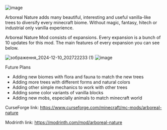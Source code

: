 ![image](https://github.com/user-attachments/assets/daa50902-aca5-4cfe-a910-1efa4dcf0c10)

Arboreal Nature adds many beautiful, interesting and useful vanilla-like trees to diversify every minecraft biome. Without magic, fantasy, hitech or industrial only vanilla experience.

Arboreal Nature Mod consists of expansions. Every expansion is a bunch of 10 updates for this mod. The main features of every expansion you can see below.

![зображення_2024-12-10_202722233 (1)](https://github.com/user-attachments/assets/9b2ece10-2a4f-4472-9f9d-738d80682616) ![image](https://github.com/user-attachments/assets/8a3cc8ae-c2df-4762-9365-c5f112c66b39)

Future Plans
- Adding new biomes with flora and fauna to match the new trees
- Adding more trees with different forms and natural colors
- Adding other simple mechanics to work with other trees
- Adding some color variants of vanilla blocks
- Adding new mobs, especially animals to match minecraft world

CurseForge link: https://www.curseforge.com/minecraft/mc-mods/arboreal-nature

Modrinth link: https://modrinth.com/mod/arboreal-nature
